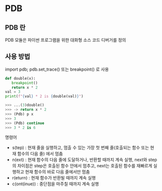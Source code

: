 # PDB 

## PDB 란

PDB 모듈은 파이썬 프로그램을 위한 대화형 소스 코드 디버거를 정의

## 사용 방법

import pdb; pdb.set_trace() 또는 breakpoint() 로 사용

```python
def double(x):
   breakpoint()
   return x * 2
val = 3
print(f"{val} * 2 is {double(val)}")

>>> ...(3)double()
>>> -> return x * 2
>>> (Pdb) p x
>>> 3
>>> (Pdb) continue
>>> 3 * 2 is 6
```

명령어
- s(tep) : 현재 줄을 실행하고, 멈출 수 있는 가장 첫 번째 줄(호출되는 함수 또는 현재 함수의 다음 줄) 에서 멈춤
- n(ext) : 현재 함수의 다음 줄에 도달하거나, 반환할 때까지 계속 실행, next와 step의 차이점은 step은 호출된 함수 안에서 멈추고, next는 호출된 함수를 재빠르게 실행하고 현재 함수의 바로 다음 줄에서만 멈춤
- r(eturn) : 현재 함수가 반환될 때까지 계속 실행
- c(ont(inue)) : 중단점을 마주칠 때까지 계속 실행
